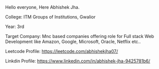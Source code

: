  Hello everyone, Here Abhishek Jha.
 
 College: ITM Groups of Institutions, Gwalior
 
 Year:  3rd
 
 Target Company: Mnc based companies offering role for Full stack Web Development like Amazon, Google, Microsoft, Oracle, Netflix etc..
 
 Leetcode Profile: https://leetcode.com/abhishekjha07/
     
 Linkdin Profile:
      https://www.linkedin.com/in/abhishek-jha-9425781b6/